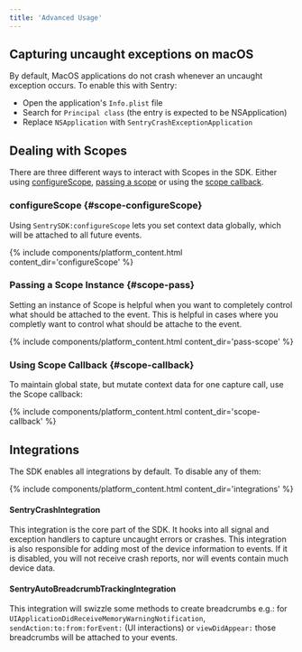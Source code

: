 ```yaml
---
title: 'Advanced Usage'
---
```


## Capturing uncaught exceptions on macOS

By default, MacOS applications do not crash whenever an uncaught exception occurs. To enable this with Sentry:

- Open the application's `Info.plist` file
- Search for `Principal class` (the entry is expected to be NSApplication)
- Replace `NSApplication` with `SentryCrashExceptionApplication`

## Dealing with Scopes

There are three different ways to interact with Scopes in the SDK. Either using [configureScope](#scope-configureScope), [passing a scope](#scope-pass) or using the [scope callback](#scope-callback). 

### configureScope {#scope-configureScope}

Using `SentrySDK:configureScope` lets you set context data globally, which will be attached to all future events.

{% include components/platform_content.html content_dir='configureScope' %}

### Passing a Scope Instance {#scope-pass}

Setting an instance of Scope is helpful when you want to completely control what should be attached to the event.
This is helpful in cases where you completly want to control what should be attache to the event.

{% include components/platform_content.html content_dir='pass-scope' %}

### Using Scope Callback {#scope-callback}

To maintain global state, but mutate context data for one capture call, use the Scope callback:

{% include components/platform_content.html content_dir='scope-callback' %}

## Integrations

The SDK enables all integrations by default. To disable any of them:

{% include components/platform_content.html content_dir='integrations' %}

#### SentryCrashIntegration

This integration is the core part of the SDK. It hooks into all signal and exception handlers to capture uncaught errors or crashes. This integration is also responsible for adding most of the device information to events. If it is disabled, you will not receive crash reports, nor will events contain much device data.

#### SentryAutoBreadcrumbTrackingIntegration

This integration will swizzle some methods to create breadcrumbs e.g.: for `UIApplicationDidReceiveMemoryWarningNotification`, `sendAction:to:from:forEvent:` (UI interactions) or `viewDidAppear:` those breadcrumbs will be attached to your events.



